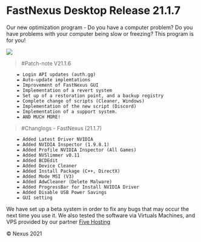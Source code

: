 # FastNexus Desktop Release 21.1.7
Our new optimization program - Do you have a computer problem? Do you have problems with your computer being slow or freezing? This program is for you!

<img src="https://everblack.xyz/img/fast1.gif"/>

 > #Patch-note V21.1.6
    
        ► Login API updates (auth.gg)
        ► Auto-update implemtations
        ► Improvement of FastNexus GUI
        ► Implementation of a revert system
        ► Set up of a restoration point, and a backup registry
        ► Complete change of scripts (Cleaner, Windows)
        ► Implementation of the new script (Discord)
        ► Implementation of a support system.
        ► AND MUCH MORE!
                     
   > #Changlogs - FastNexus (21.1.7)
       
        ► Added Latest Driver NVIDIA
        ► Added NVIDIA Inspector (1.9.8.1)
        ► Added Profile NVIDIA Inspector (All Games)
        ► Added NVSlimmer v0.11
        ► Added BCDEdit
        ► Added Device Cleaner
        ► Added Install Package (C++, DirectX)
        ► Added Mode MSI (V3)
        ► Added AdwCleaner (Delete Malware)
        ► Added ProgressBar for Install NVIDIA Driver
        ► Added Disable USB Power Savings
        ► GUI setting
        
   We have set up a beta system in order to fix any bugs that may occur the next time you use it. 
   We also tested the software via Virtuals Machines, and VPS provided by our partner <a href="https://fr.fivehosting.net/">Five Hosting</a></span>         
       
                       
© Nexus 2021
